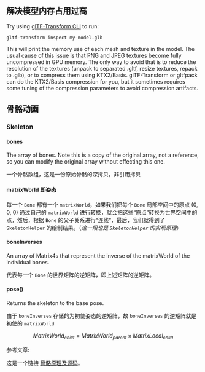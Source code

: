 ## 解决模型内存占用过高

Try using [glTF-Transform CLI](https://gltf-transform.dev/cli) to run:
```
gltf-transform inspect my-model.glb
```
This will print the memory use of each mesh and texture in the model. The usual cause of this issue is that PNG and JPEG textures become fully uncompressed in GPU memory. The only way to avoid that is to reduce the resolution of the textures (unpack to separated .gltf, resize textures, repack to .glb), or to compress them using KTX2/Basis. glTF-Transform or gltfpack can do the KTX2/Basis compression for you, but it sometimes requires some tuning of the compression parameters to avoid compression artifacts.

## 骨骼动画

### Skeleton

#### bones

The array of bones. Note this is a copy of the original array, not a reference, so you can modify the original array without effecting this one.

一个骨骼数组，这是一份原始骨骼的深拷贝，非引用拷贝

#### matrixWorld 即姿态

每一个 `Bone` 都有一个 `matrixWorld`，如果我们把每个 `Bone` 局部空间中的原点 (0, 0, 0) 通过自己的 `matrixWorld` 进行转换，就会把这些“原点”转换为世界空间中的点，然后，根据 `Bone` 的父子关系进行“连线”，最后，我们就得到了 `SkeletonHelper` 的绘制结果。（*这一段也是 `SkeletonHelper` 的实现原理*）

#### boneInverses

An array of Matrix4s that represent the inverse of the matrixWorld of the individual bones.

代表每一个 `Bone` 的世界矩阵的逆矩阵，即上述矩阵的逆矩阵。

#### pose()

Returns the skeleton to the base pose.

由于 `boneInverses` 存储的为初使姿态的逆矩阵，故 `boneInverses` 的逆矩阵就是初使的 `matrixWorld`

$$
MatrixWorld_{child} = MatrixWorld_{parent} \times MatrixLocal_{child}
$$ 

参考文章:

这是一个链接 [骨骼原理及源码](https://juejin.cn/post/7178435523835330620)。
